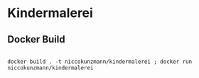 Kindermalerei
=============



Docker Build
------------

```

docker build . -t niccokunzmann/kindermalerei ; docker run niccokunzmann/kindermalerei

```